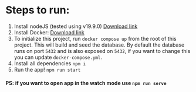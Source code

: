 # Steps to run:

1. Install nodeJS (tested using v19.9.0)
   [Download link](https://nodejs.org/en/download)
2. Install Docker:
   [Download link](https://docs.docker.com/get-docker/)
3. To initialize this project, run `docker compose up` from the root of this project. This will build and seed the database. By default the database runs on port `5432` and is also exposed on `5432`, if you want to change this you can update `docker-compose.yml`.
4. Install all dependencies
   `npm i`
5. Run the app!
   `npm run start`

#### PS: if you want to open app in the watch mode use `npm run serve`
